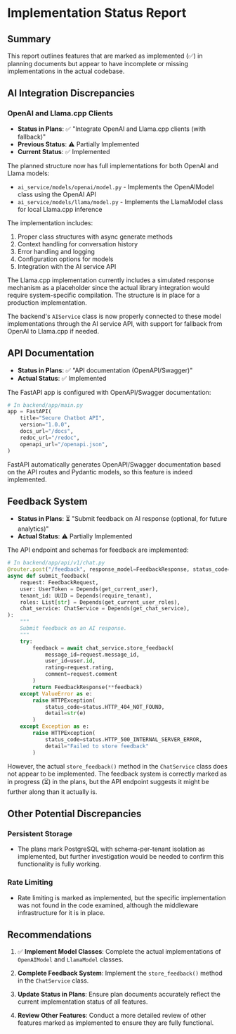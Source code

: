 # Implementation Status Report

## Summary
This report outlines features that are marked as implemented (✅) in planning documents but appear to have incomplete or missing implementations in the actual codebase.

## AI Integration Discrepancies

### OpenAI and Llama.cpp Clients
- **Status in Plans**: ✅ "Integrate OpenAI and Llama.cpp clients (with fallback)"
- **Previous Status**: ⚠️ Partially Implemented
- **Current Status**: ✅ Implemented

The planned structure now has full implementations for both OpenAI and Llama models:
- `ai_service/models/openai/model.py` - Implements the OpenAIModel class using the OpenAI API
- `ai_service/models/llama/model.py` - Implements the LlamaModel class for local Llama.cpp inference

The implementation includes:
1. Proper class structures with async generate methods
2. Context handling for conversation history
3. Error handling and logging
4. Configuration options for models
5. Integration with the AI service API

The Llama.cpp implementation currently includes a simulated response mechanism as a placeholder since the actual library integration would require system-specific compilation. The structure is in place for a production implementation.

The backend's `AIService` class is now properly connected to these model implementations through the AI service API, with support for fallback from OpenAI to Llama.cpp if needed.

## API Documentation

- **Status in Plans**: ✅ "API documentation (OpenAPI/Swagger)"
- **Actual Status**: ✅ Implemented

The FastAPI app is configured with OpenAPI/Swagger documentation:

```python
# In backend/app/main.py
app = FastAPI(
    title="Secure Chatbot API",
    version="1.0.0",
    docs_url="/docs",
    redoc_url="/redoc",
    openapi_url="/openapi.json",
)
```

FastAPI automatically generates OpenAPI/Swagger documentation based on the API routes and Pydantic models, so this feature is indeed implemented.

## Feedback System

- **Status in Plans**: ⏳ "Submit feedback on AI response (optional, for future analytics)"
- **Actual Status**: ⚠️ Partially Implemented

The API endpoint and schemas for feedback are implemented:

```python
# In backend/app/api/v1/chat.py
@router.post("/feedback", response_model=FeedbackResponse, status_code=status.HTTP_201_CREATED)
async def submit_feedback(
    request: FeedbackRequest,
    user: UserToken = Depends(get_current_user),
    tenant_id: UUID = Depends(require_tenant),
    roles: List[str] = Depends(get_current_user_roles),
    chat_service: ChatService = Depends(get_chat_service),
):
    """
    Submit feedback on an AI response.
    """
    try:
        feedback = await chat_service.store_feedback(
            message_id=request.message_id,
            user_id=user.id,
            rating=request.rating,
            comment=request.comment
        )
        return FeedbackResponse(**feedback)
    except ValueError as e:
        raise HTTPException(
            status_code=status.HTTP_404_NOT_FOUND,
            detail=str(e)
        )
    except Exception as e:
        raise HTTPException(
            status_code=status.HTTP_500_INTERNAL_SERVER_ERROR,
            detail="Failed to store feedback"
        )
```

However, the actual `store_feedback()` method in the `ChatService` class does not appear to be implemented. The feedback system is correctly marked as in progress (⏳) in the plans, but the API endpoint suggests it might be further along than it actually is.

## Other Potential Discrepancies

### Persistent Storage
- The plans mark PostgreSQL with schema-per-tenant isolation as implemented, but further investigation would be needed to confirm this functionality is fully working.

### Rate Limiting
- Rate limiting is marked as implemented, but the specific implementation was not found in the code examined, although the middleware infrastructure for it is in place.

## Recommendations

1. ✅ **Implement Model Classes**: Complete the actual implementations of `OpenAIModel` and `LlamaModel` classes.

2. **Complete Feedback System**: Implement the `store_feedback()` method in the `ChatService` class.

3. **Update Status in Plans**: Ensure plan documents accurately reflect the current implementation status of all features.

4. **Review Other Features**: Conduct a more detailed review of other features marked as implemented to ensure they are fully functional. 